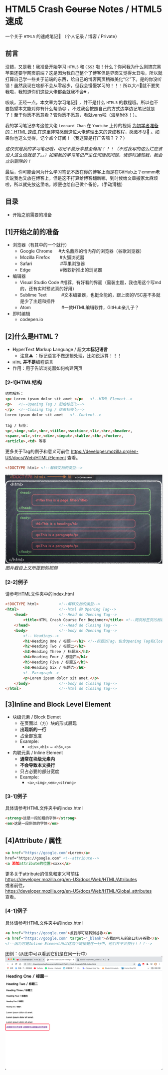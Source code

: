 # HTML5 Crash ~~Course~~ Notes / HTML5 速成
一个关于 `HTML5` 的速成笔记📒   （个人记录 / 博客 / Private） 
## 前言  
没错，又是我！我准备开始学习 `HTML5` 和 `CSS3` 啦！什么？你问我为什么刚搞完黑苹果还要学网页前端？这是因为我自己整个了博客但是界面又觉得太丑啦，所以就打算自己学一些关于前端的东西，给自己的博客网页稍微美化“亿”下。是的你没听错！虽然我现在啥都不会从零起步，但我会慢慢学习的！！！所以大🔥🚪就不要笑我啦，我知道你们这些大佬都会就我不会💔 。

咳咳，正经一点，本文章为学习笔记📒 ，并不是什么 `HTML5` 的教程哦。所以也不要指望本文能对你有什么帮助😊 。不过我会按照自己的方式边学边记笔记就是了！至于你愿不愿意看？管你愿不愿意，看就vans啦（海皇附体！）。

我的学习笔记参考这位大佬 `Leonard Chan` 在 `Youtube` 上传的视频 [为初学者准备的：HTML 速成](https://www.youtube.com/watch?v=nNFF_sib0Jc&t=186s),在这里非常感谢这位大佬整理出来的速成教程，感激不尽🙏 。如果你也这么觉得，记个点个订阅！（我这算是打广告嘛？？？）

*这仅仅是我的学习笔记哦，切记不要分享甚至商用！！！（不过我写的这么烂应该没人这么做就是了。。）如果我的学习笔记产生任何版权问题，请即时通知我，我会立刻删除的！*
 
最后，你可能会问为什么学习笔记不放在你的博客上而是在GitHub上？emmm老实说我也又放在博客上，但是这不打算给博客翻新嘛，到时候给文章搬家太麻烦啦，所以就先放这里咯，顺便也给自己做个备份。（手动滑稽）

## 目录
- 开始之前需要的准备

## [1]开始之前的准备
- 浏览器（有其中的一个就行）
  - Google Chrome&nbsp; &nbsp;&nbsp; #大名鼎鼎的恰内存的浏览器（谷歌浏览器）
  - Mozilla Firefox&nbsp; &nbsp; &nbsp; &nbsp; #火狐浏览器
  - Safari&nbsp; &nbsp; &nbsp; &nbsp; &nbsp; &nbsp; &nbsp; &nbsp; &nbsp; &nbsp; &nbsp; &nbsp;#苹果浏览器
  - Edge&nbsp; &nbsp; &nbsp; &nbsp; &nbsp; &nbsp; &nbsp; &nbsp; &nbsp; &nbsp; &nbsp; &nbsp; #微软新推出的浏览器
- 编辑器
  - Visual Studio Code    #推荐，有好看的界面（需装主题，我也用这个写md的，还有实时预览真的好用）
  - Sublime Text &nbsp; &nbsp;&nbsp; &nbsp; &nbsp;  &nbsp; #文本编辑器，也挺全能的，跟上面的VSC差不多就是少了主题和插件
  - Atom &nbsp; &nbsp; &nbsp; &nbsp; &nbsp; &nbsp; &nbsp;&nbsp;  &nbsp; &nbsp; &nbsp; &nbsp;&nbsp;  #一款HTML编辑软件，GitHub亲儿子？
- 即时编辑
  - codepen.io

## [2]什么是HTML？
- **H**yper**T**ext **M**arkup **L**anguage / 超文本**标记语言**
  - 注意⚠️ ：标记语言不做逻辑处理，比如说运算！！！
- `HTML` **并不是**编程语言
- 作用：用于告诉浏览器如何构建网页

### [2-1]HTML结构  
```html
结构解析：
<p> Lorem ipsum dolor sit amet </p>   <!--HTML Element-->
<p>   <!--Opening Tag / 起始标签🏷️-->
</p>  <!--Closing Tag / 结束标签🏷️-->
Lorem ipsum dolor sit amet   <!--Content-->

Tag / 标签:
<p>,<img>,<ul>,<br>,<title>,<section>,<li>,<hr>,<header>,
<span>,<ol>,<tr>,<div>,<input>,<table>,<th>,<footer>,
<article>,<td> 等等
```
更多关于Tag的例子和意义可前往 https://developer.mozilla.org/en-US/docs/Web/HTML/Element 查看。

```html
<!DOCTYPE html> <!--解释文档的类型-->
```

![HTML结构](image/HTML-构造.png)
*图片截自上文所提到的视频*

### [2-2]例子
请参考HTML文件夹中的index.html
```html
<!DOCTYPE html>         <!--解释文档的类型-->
<html>                  <!--html 的 Opening Tag-->
    <head>              <!--Head de Opening Tag-->
        <title>HTML Crash Course For Beginner</title> <!--网页标签页的标题-->
    </head>             <!--Head de Closing Tag-->
    <body>              <!--body de Opening Tag-->
        <!-- Headings-->
        <h1>Heading One / 标题一</h1> <!--标题的Tag，包含Opening Tag和Closing Tag，下面同理-->
        <h2>Heading Two / 标题二</h2>
        <h3>Heading Three / 标题三</h3>
        <h4>Heading Four / 标题四</h4>
        <h5>Heading Five / 标题五</h5>
        <h6>Heading Six / 标题六</h6>
        <!--Paragraph-->
        <p>Lorem ipsum dolor sit amet.</p>
    </body>             <!--body de Closing Tag-->
</html>                 <!--html de Closing Tag-->
```

## [3]Inline and Block Level Element
- 块级元素 / Block Elemet
  - 在页面以（方）块的形式展现
  - **出现新的一行**
  - 占全部宽度
  - Example:
    - ``<div>``,``<h1>`` ~ ``<h6>``,``<p>``
- 内联元素 / Inline Element
  - **通常在块级元素内**
  - **不会导致本文换行**
  - 只占必要的部分宽度
  - Example:
    - ``<a>``,``<img>``,``<em>``,``<strong>``

### [3-1]例子
具体请参考HTML文件夹中的index.html
```html
<strong>这是一段加粗的字体</strong>
<em>这是一段斜体的字体</em>
```

## [4]Attribute / 属性
```html
<a href="https://google.com">Lorem</a>
href="https://google.com" <!--attribute-->
<a 添加attribute的位置>xxxx</a>
```
更多关于attribute的信息和定义可前往   
https://developer.mozilla.org/en-US/docs/Web/HTML/Attributes   
或者前往，   
https://developer.mozilla.org/en-US/docs/Web/HTML/Global_attributes    
查看。

### [4-1]例子
具体请参考HTML文件夹中的index.html
```html
<a href="https://google.com">点我即可跳转到谷歌</a> 
<a href="https://google.com" target="_blank">点我即可从新窗口打开谷歌</a>
<!--因为它是Inline Element所以这两个链接是在一行中，他们并不会换行！！！--> 
```
图例：(从图中可以看到它们是在同一行中)
![Inline Element](image/InlineElement.png)

